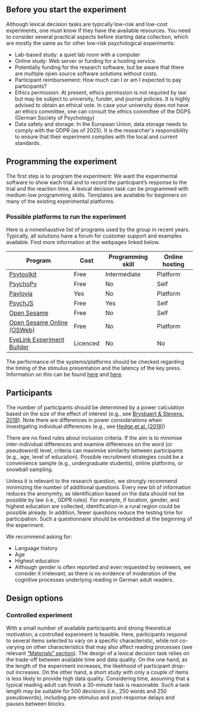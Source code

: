 ## Before you start the experiment
Although lexical decision tasks are typically low-risk and low-cost experiments, one must know if they have the available resources. You need to consider several practical aspects before starting data collection, which are mostly the same as for other low-risk psychological experiments:

- Lab-based study: a quiet lab room with a computer
- Online study: Web server or funding for a hosting service. 
- Potentially funding for the research software, but be aware that there are multiple open source software solutions without costs. 
- Participant reimbursement: How much can I or am I expected to pay participants?
- Ethics permission: At present, ethics permission is not required by law but may be subject to university, funder, and journal policies. It is highly advised to obtain an ethical vote. In case your university does not have an ethics committee, one can consult the ethics committee of the DGPS (German Society of Psychology)
- Data safety and storage: In the European Union, data storage needs to comply with the GDPR (as of 2025). It is the researcher's responsibility to ensure that their experiment complies with the local and current standards. 

## Programming the experiment
The first step is to program the experiment: We want the experimental software to show each trial and to record the participant’s response to the trial and the reaction time. A lexical decision task can be programmed with medium-low programming skills. Templates are available for beginners on many of the existing experimental platforms.

### Possible platforms to run the experiment
Here is a nonexhaustive list of programs used by the group in recent years. Typically, all solutions have a forum for customer support and examples available. Find more information at the webpages linked below. 

| Program                                                                       | Cost     | Programming skill | Online hosting | 
|-------------------------------------------------------------------------------|----------|-------------------|----------------|
| [Psytoolkit](https://www.psytoolkit.org)                                      | Free     | Intermediate      | Platform       | 
| [PsychoPy](https://www.psychopy.org/)                                         | Free     | No                | Self           |
| [Pavlovia](https://pavlovia.org/)                                             | Yes      | No                | Platform       |
| [PsychJS](https://www.jspsych.org/v7/)                                        | Free     | Yes               | Self           |
| [Open Sesame](https://osdoc.cogsci.nl/)                                       | Free     | No                | Self           |
| [Open Sesame Online (OSWeb)](https://osdoc.cogsci.nl/3.3/manual/osweb/osweb/) | Free     | No                | Platform       |
| [EyeLink Experiment Builder](https://www.sr-research.com/experiment-builder/) | Licenced | No                | No             |

<!--| Gorilla                            |        |                |                |  |                    |
| Inquisit                           |        |                |                |  |                    |-->

The performance of the systems/platforms should be checked regarding the timing of the stimulus presentation and the latency of the key press. Information on this can be found [here](https://doi.org/10.7717/peerj.9414) and [here](https://doi.org/10.3758/s13428-020-01501-5).

## Participants
The number of participants should be determined by a power calculation based on the size of the effect of interest (e.g., see [Brysbaert & Stevens, 2018](https://doi.org/10.5334/joc.10)). Note there are differences in power considerations when investigating individual differences (e.g., see [Hedge et al. (2018)](https://doi.org/10.3758/s13428-017-0935-1))

There are no fixed rules about inclusion criteria. If the aim is to minimise inter-individual differences and examine differences on the word (or pseudoword) level, criteria can maximise similarity between participants (e.g., age, level of education). Possible recruitment strategies could be a convenience sample (e.g., undergraduate students), online platforms, or snowball sampling.

Unless it is relevant to the research question, we strongly recommend minimizing the number of additional questions. Every new bit of information reduces the anonymity, as identification based on the data should not be possible by law (i.e., GDPR rules). For example, if location, gender, and highest education are collected, identification in a rural region could be possible already. In addition, fewer questions reduce the testing time for participation. Such a questionnaire should be embedded at the beginning of the experiment. 

We recommend asking for:

- Language history
- Age
- Highest education
- Although gender is often reported and even requested by reviewers, we consider it irrelevant, as there is no evidence of moderation of the cognitive processes underlying reading in German adult readers.

## Design options

### Controlled experiment
With a small number of available participants and strong theoretical motivation, a controlled experiment is feasible. Here, participants respond to several items selected to vary on a specific characteristic, while not co-varying on other characteristics that may also affect reading processes (see relevant [“Materials” section](/docs/materials.md#how-to-determine-the-effect-of-a-specific-variable-based-on-lexical-decision-data)). The design of a lexical decision task relies on the trade-off between available time and data quality. On the one hand, as the length of the experiment increases, the likelihood of participant drop-out increases. On the other hand, a short study with only a couple of items is less likely to provide high data quality. Considering time, assuming that a typical reading adult can finish a 30-minute task is reasonable. Such a task length may be suitable for 500 decisions (i.e., 250 words and 250 pseudowords), including pre-stimulus and post-response delays and pauses between blocks. 

